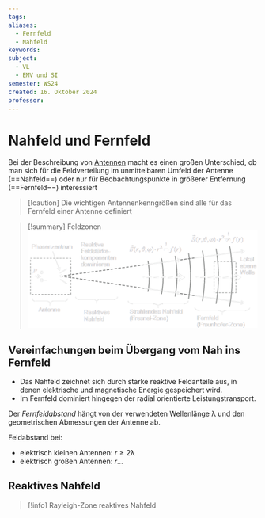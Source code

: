 ```yaml
---
tags: 
aliases:
  - Fernfeld
  - Nahfeld
keywords: 
subject:
  - VL
  - EMV und SI
semester: WS24
created: 16. Oktober 2024
professor:
---
```

 

# Nahfeld und Fernfeld

Bei der Beschreibung von [Antennen](Antenne.md) macht es einen großen Unterschied, ob man sich für die Feldverteilung im unmittelbaren Umfeld der Antenne (==Nahfeld==) oder nur für Beobachtungspunkte in größerer Entfernung (==Fernfeld==) interessiert

> [!caution] Die wichtigen Antennenkenngrößen sind alle für das Fernfeld einer Antenne definiert

>[!summary] Feldzonen  
>![invert_light](assets/Ant_feldzonen.png)

## Vereinfachungen beim Übergang vom Nah ins Fernfeld

- Das Nahfeld zeichnet sich durch starke reaktive Feldanteile aus, in denen elektrische und magnetische Energie gespeichert wird.
- Im Fernfeld dominiert hingegen der radial orientierte Leistungstransport.

Der *Fernfeldabstand* hängt von der verwendeten Wellenlänge $\uplambda$ und den geometrischen Abmessungen der Antenne ab.

Feldabstand bei:
- elektrisch kleinen Antennen: $r\geq 2\uplambda$
- elektrisch großen Antennen: $r\dots$


## Reaktives Nahfeld

> [!info] Rayleigh-Zone
> reaktives Nahfeld